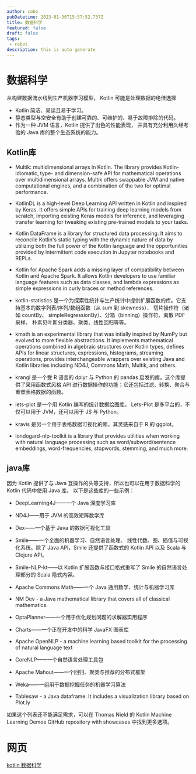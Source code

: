 ```yaml
---
author: cobo
pubDatetime: 2023-01-30T15:57:52.737Z
title: 数据科学
featured: false
draft: false
tags:
 - robot
description: this is auto generate
---
```

# 数据科学
从构建数据流水线到生产机器学习模型， Kotlin 可能是处理数据的绝佳选择
- Kotlin 简洁、易读且易于学习。
- 静态类型与空安全有助于创建可靠的、可维护的、易于故障排除的代码。
- 作为一种 JVM 语言，Kotlin 提供了出色的性能表现， 并具有充分利用久经考验的 Java 库的整个生态系统的能力。

## Kotlin库
- Multik: multidimensional arrays in Kotlin. The library provides Kotlin-idiomatic, type- and dimension-safe API for mathematical operations over multidimensional arrays. Multik offers swappable JVM and native computational engines, and a combination of the two for optimal performance.

- KotlinDL is a high-level Deep Learning API written in Kotlin and inspired by Keras. It offers simple APIs for training deep learning models from scratch, importing existing Keras models for inference, and leveraging transfer learning for tweaking existing pre-trained models to your tasks.

- Kotlin DataFrame is a library for structured data processing. It aims to reconcile Kotlin's static typing with the dynamic nature of data by utilizing both the full power of the Kotlin language and the opportunities provided by intermittent code execution in Jupyter notebooks and REPLs.

- Kotlin for Apache Spark adds a missing layer of compatibility between Kotlin and Apache Spark. It allows Kotlin developers to use familiar language features such as data classes, and lambda expressions as simple expressions in curly braces or method references.

- kotlin-statistics 是一个为探索性统计与生产统计中提供扩展函数的库。它支持基本的数字列表/序列/数组函数（从 sum 到 skewness）、 切片操作符（诸如 countBy、 simpleRegressionBy）、分箱（binning）操作符、离散 PDF 采样、 朴素贝叶斯分类器、聚类、线性回归等等。

- kmath is an experimental library that was intially inspired by NumPy but evolved to more flexible abstractions. It implements mathematical operations combined in algebraic structures over Kotlin types, defines APIs for linear structures, expressions, histograms, streaming operations, provides interchangeable wrappers over existing Java and Kotlin libraries including ND4J, Commons Math, Multik, and others.

- krangl 是一个受 R 语言的 dplyr 与 Python 的 pandas 启发的库。这个库提供了采用函数式风格 API 进行数据操作的功能；它还包括过滤、转换、聚合与重塑表格数据的函数。

- lets-plot 是一个用 Kotlin 编写的统计数据绘图库。 Lets-Plot 是多平台的，不仅可以用于 JVM，还可以用于 JS 与 Python。

- kravis 是另一个用于表格数据可视化的库，其灵感来自于 R 的 ggplot。

- londogard-nlp-toolkit is a library that provides utilities when working with natural language processing such as word/subword/sentence embeddings, word-frequencies, stopwords, stemming, and much more.

## java库
因为 Kotlin 提供了与 Java 互操作的头等支持，所以也可以在用于数据科学的 Kotlin 代码中使用 Java 库。 以下是这些库的一些示例：

- DeepLearning4J——一个 Java 深度学习库

- ND4J——用于 JVM 的高效矩阵数学库

- Dex——一个基于 Java 的数据可视化工具

- Smile——一个全面的机器学习、自然语言处理、 线性代数、图、插值与可视化系统。除了 Java API，Smile 还提供了函数式的 Kotlin API 以及 Scala 与 Clojure API。

- Smile-NLP-kt——以 Kotlin 扩展函数与接口格式重写了 Smile 的自然语言处理部分的 Scala 隐式内容。
- Apache Commons Math——一个 Java 通用数学、统计与机器学习库

- NM Dev - a Java mathematical library that covers all of classical mathematics.

- OptaPlanner——一个用于优化规划问题的求解器实用程序

- Charts——一个正在开发中的科学 JavaFX 图表库

- Apache OpenNLP - a machine learning based toolkit for the processing of natural language text

- CoreNLP——一个自然语言处理工具包

- Apache Mahout——一个回归、聚类与推荐的分布式框架

- Weka——一组用于数据挖掘任务的机器学习算法

- Tablesaw - a Java dataframe. It includes a visualization library based on Plot.ly

如果这个列表还不能满足需求，可以在 Thomas Nield 的 Kotlin Machine Learning Demos GitHub repository with showcases 中找到更多选项。

# 网页
[kotlin 数据科学](https://book.kotlincn.net/text/data-science-overview.html)